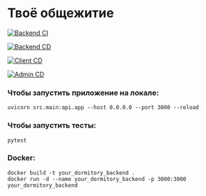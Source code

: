 # Твоё общежитие
[![Backend CI](https://github.com/Philipoff/your_dormitory/actions/workflows/backend-ci.yml/badge.svg)](https://github.com/Philipoff/your_dormitory/actions/workflows/backend-ci.yml)

[![Backend CD](https://github.com/Philipoff/your_dormitory/actions/workflows/backend-cd.yml/badge.svg)](https://github.com/Philipoff/your_dormitory/actions/workflows/backend-cd.yml)

[![Client CD](https://github.com/Philipoff/your_dormitory/actions/workflows/client-cd.yml/badge.svg)](https://github.com/Philipoff/your_dormitory/actions/workflows/client-cd.yml)

[![Admin CD](https://github.com/Philipoff/your_dormitory/actions/workflows/admin-cd.yml/badge.svg)](https://github.com/Philipoff/your_dormitory/actions/workflows/admin-cd.yml)

### Чтобы запустить приложение на локале:
```
uvicorn src.main:api.app --host 0.0.0.0 --port 3000 --reload
```

### Чтобы запустить тесты:
```
pytest
```

### Docker:
```
docker build -t your_dormitory_backend . 
docker run -d --name your_dormitory_backend -p 3000:3000 your_dormitory_backend
```
